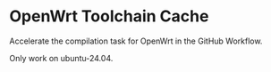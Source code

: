 # OpenWrt Toolchain Cache

Accelerate the compilation task for OpenWrt in the GitHub Workflow.

Only work on ubuntu-24.04.
